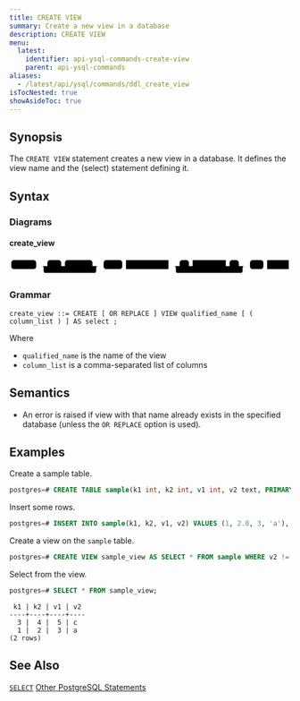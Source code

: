 ```yaml
---
title: CREATE VIEW
summary: Create a new view in a database
description: CREATE VIEW
menu:
  latest:
    identifier: api-ysql-commands-create-view
    parent: api-ysql-commands
aliases:
  - /latest/api/ysql/commands/ddl_create_view
isTocNested: true
showAsideToc: true
---
```


## Synopsis
The `CREATE VIEW` statement creates a new view in a database. It defines the view name and the (select) statement defining it.  

## Syntax

### Diagrams

#### create_view

<svg class="rrdiagram" version="1.1" xmlns:xlink="http://www.w3.org/1999/xlink" xmlns="http://www.w3.org/2000/svg" width="755" height="49" viewbox="0 0 755 49"><path class="connector" d="M0 21h5m67 0h30m37 0h10m74 0h20m-156 0q5 0 5 5v8q0 5 5 5h131q5 0 5-5v-8q0-5 5-5m5 0h10m50 0h10m114 0h30m25 0h10m89 0h10m25 0h20m-194 0q5 0 5 5v8q0 5 5 5h169q5 0 5-5v-8q0-5 5-5m5 0h10m36 0h10m58 0h5"/><rect class="literal" x="5" y="5" width="67" height="24" rx="7"/><text class="text" x="15" y="21">CREATE</text><rect class="literal" x="102" y="5" width="37" height="24" rx="7"/><text class="text" x="112" y="21">OR</text><rect class="literal" x="149" y="5" width="74" height="24" rx="7"/><text class="text" x="159" y="21">REPLACE</text><rect class="literal" x="253" y="5" width="50" height="24" rx="7"/><text class="text" x="263" y="21">VIEW</text><a xlink:href="../grammar_diagrams#qualified-name"><rect class="rule" x="313" y="5" width="114" height="24"/><text class="text" x="323" y="21">qualified_name</text></a><rect class="literal" x="457" y="5" width="25" height="24" rx="7"/><text class="text" x="467" y="21">(</text><a xlink:href="../grammar_diagrams#column-list"><rect class="rule" x="492" y="5" width="89" height="24"/><text class="text" x="502" y="21">column_list</text></a><rect class="literal" x="591" y="5" width="25" height="24" rx="7"/><text class="text" x="601" y="21">)</text><rect class="literal" x="646" y="5" width="36" height="24" rx="7"/><text class="text" x="656" y="21">AS</text><a xlink:href="../grammar_diagrams#select"><rect class="rule" x="692" y="5" width="58" height="24"/><text class="text" x="702" y="21">select</text></a></svg>

### Grammar
```
create_view ::= CREATE [ OR REPLACE ] VIEW qualified_name [ ( column_list ) ] AS select ;
```

Where

- `qualified_name`  is the name of the view
- `column_list` is a comma-separated list of columns

## Semantics
- An error is raised if view with that name already exists in the specified database (unless the `OR REPLACE` option is used).

## Examples

Create a sample table.


```sql
postgres=# CREATE TABLE sample(k1 int, k2 int, v1 int, v2 text, PRIMARY KEY (k1, k2));
```

Insert some rows.


```sql
postgres=# INSERT INTO sample(k1, k2, v1, v2) VALUES (1, 2.0, 3, 'a'), (2, 3.0, 4, 'b'), (3, 4.0, 5, 'c');
```

Create a view on the `sample` table.


```sql
postgres=# CREATE VIEW sample_view AS SELECT * FROM sample WHERE v2 != 'b' ORDER BY k1 DESC;
```

Select from the view.


```sql
postgres=# SELECT * FROM sample_view;
```

```
 k1 | k2 | v1 | v2
----+----+----+----
  3 |  4 |  5 | c
  1 |  2 |  3 | a
(2 rows)
```

## See Also
[`SELECT`](../dml_select)
[Other PostgreSQL Statements](..)
